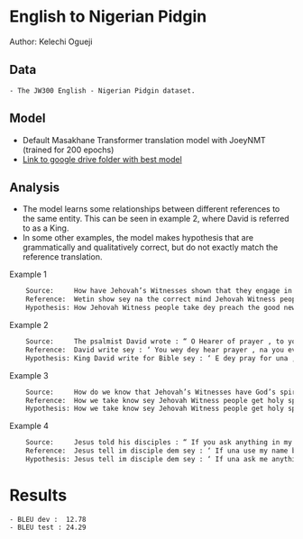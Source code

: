 # English to Nigerian Pidgin

Author: Kelechi Ogueji

## Data

	- The JW300 English - Nigerian Pidgin dataset.

## Model

- Default Masakhane Transformer translation model with JoeyNMT (trained for 200 epochs)
- [Link to google drive folder with best model](https://drive.google.com/file/d/1KYH7egDLQVE_FYN-Bu5sreMzCj9Xl3yV/view?usp=sharing)

## Analysis

- The model learns some relationships between different references to the same entity. This can be seen in example 2, where David is referred to as a King. 
- In some other examples, the model makes hypothesis that are grammatically and qualitatively correct, but do not exactly match the reference translation. 

Example 1
```sh
	Source:     How have Jehovah’s Witnesses shown that they engage in the preaching work with the right motive ?
	Reference:  Wetin show sey na the correct mind Jehovah Witness people take dey preach ?
	Hypothesis: How Jehovah Witness people take dey preach the good news ?
```

Example 2
```sh
	Source:     The psalmist David wrote : “ O Hearer of prayer , to you people of all sorts will come .
	Reference:  David write sey : ‘ You wey dey hear prayer , na you everybody go come meet .
	Hypothesis: King David write for Bible sey : ‘ E dey pray for una , because na you go choose well .
```

Example 3
```sh
	Source:     How do we know that Jehovah’s Witnesses have God’s spirit ?
	Reference:  How we take know sey Jehovah Witness people get holy spirit ?
	Hypothesis: How we take know sey Jehovah Witness people get holy spirit ?
```

Example 4
```sh
	Source:     Jesus told his disciples : “ If you ask anything in my name , I will do it . ”
	Reference:  Jesus tell im disciple dem sey : ‘ If una use my name beg for anything , I go do am . ’
	Hypothesis: Jesus tell im disciple dem sey : ‘ If una ask me anything , I go do anything wey I fit do . ’
```

# Results
	- BLEU dev :  12.78
	- BLEU test : 24.29
